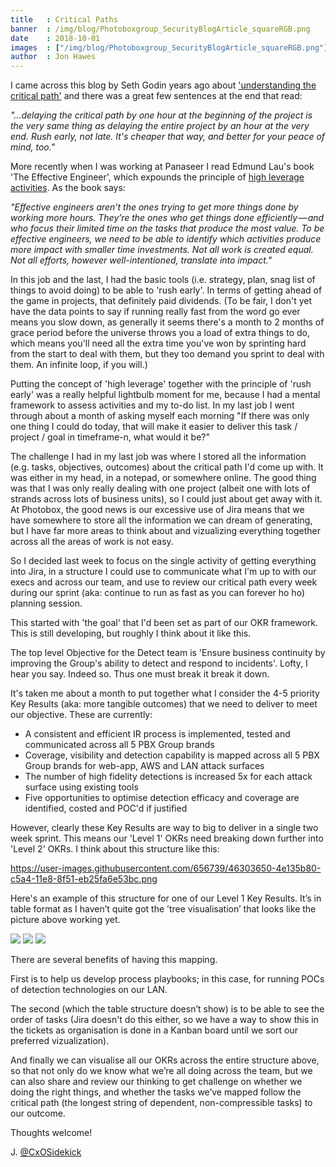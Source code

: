 ```yaml
---
title   : Critical Paths
banner  : /img/blog/Photoboxgroup_SecurityBlogArticle_squareRGB.png
date    : 2018-10-01
images  : ["/img/blog/Photoboxgroup_SecurityBlogArticle_squareRGB.png"]
author  : Jon Hawes
---
```


I came across this blog by Seth Godin years ago about ['understanding the critical path'](https://seths.blog/2013/11/understanding-critical-path/) and there was a great few sentences at the end that read:

_"...delaying the critical path by one hour at the beginning of the project is the very same thing as delaying the entire project by an hour at the very end. Rush early, not late. It's cheaper that way, and better for your peace of mind, too."_

More recently when I was working at Panaseer I read Edmund Lau's book 'The Effective Engineer', which expounds the principle of [high leverage activities](https://medium.com/@renaldi/the-effective-engineer-by-edmond-lau-4353311f57cd). As the book says:

_"Effective engineers aren’t the ones trying to get more things done by working more hours. They’re the ones who get things done efficiently — and who focus their limited time on the tasks that produce the most value. To be effective engineers, we need to be able to identify which activities produce more impact with smaller time investments. Not all work is created equal. Not all efforts, however well-intentioned, translate into impact."_

In this job and the last, I had the basic tools (i.e. strategy, plan, snag list of things to avoid doing) to be able to 'rush early'. In terms of getting ahead of the game in projects, that definitely paid dividends. (To be fair, I don't yet have the data points to say if running really fast from the word go ever means you slow down, as generally it seems there's a month to 2 months of grace period before the universe throws you a load of extra things to do, which means you'll need all the extra time you've won by sprinting hard from the start to deal with them, but they too demand you sprint to deal with them. An infinite loop, if you will.)

Putting the concept of 'high leverage' together with the principle of 'rush early' was a really helpful lightbulb moment for me, because I had a mental framework to assess activities and my to-do list. In my last job I went through about a month of asking myself each morning "If there was only one thing I could do today, that will make it easier to deliver this task / project / goal in timeframe-n, what would it be?"

The challenge I had in my last job was where I stored all the information (e.g. tasks, objectives, outcomes) about the critical path I'd come up with. It was either in my head, in a notepad, or somewhere online. The good thing was that I was only really dealing with one project (albeit one with lots of strands across lots of business units), so I could just about get away with it. At Photobox, the good news is our excessive use of Jira means that we have somewhere to store all the information we can dream of generating, but I have far more areas to think about and vizualizing everything together across all the areas of work is not easy.

So I decided last week to focus on the single activity of getting everything into Jira, in a structure I could use to communicate what I'm up to with our execs and across our team, and use to review our critical path every week during our sprint (aka: continue to run as fast as you can forever ho ho) planning session.

This started with 'the goal' that I'd been set as part of our OKR framework. This is still developing, but roughly I think about it like this.

The top level Objective for the Detect team is 'Ensure business continuity by improving the Group's ability to detect and respond to incidents'. Lofty, I hear you say. Indeed so. Thus one must break it break it down.

It's taken me about a month to put together what I consider the 4-5 priority Key Results (aka: more tangible outcomes) that we need to deliver to meet our objective. These are currently:

- A consistent and efficient IR process is implemented, tested and communicated across all 5 PBX Group brands
- Coverage, visibility and detection capability is mapped across all 5 PBX Group brands for web-app, AWS and LAN attack surfaces
- The number of high fidelity detections is increased 5x for each attack surface using existing tools
- Five opportunities to optimise detection efficacy and coverage are identified, costed and POC'd if justified

However, clearly these Key Results are way to big to deliver in a single two week sprint. This means our 'Level 1' OKRs need breaking down further into 'Level 2' OKRs. I think about this structure like this:

https://user-images.githubusercontent.com/656739/46303650-4e135b80-c5a4-11e8-8f51-eb25fa6e53bc.png

Here's an example of this structure for one of our Level 1 Key Results. It’s in table format as I haven’t quite got the ’tree visualisation’ that looks like the picture above working yet.

![](https://user-images.githubusercontent.com/656739/46303531-fd9bfe00-c5a3-11e8-81e0-f3e671787c5f.png)
![](https://user-images.githubusercontent.com/656739/46303381-90886880-c5a3-11e8-8472-dab16d500e6e.png)
![](https://user-images.githubusercontent.com/656739/46303382-90886880-c5a3-11e8-92c3-a8e55c94156e.png)

There are several benefits of having this mapping.

First is to help us develop process playbooks; in this case, for running POCs of detection technologies on our LAN. 

The second (which the table structure doesn’t show) is to be able to see the order of tasks (Jira doesn't do this either, so we have a way to show this in the tickets as organisation is done in a Kanban board until we sort our preferred vizualization). 

And finally we can visualise all our OKRs across the entire structure above, so that not only do we know what we’re all doing across the team, but we can also share and review our thinking to get challenge on whether we doing the right things, and whether the tasks we’ve mapped follow the critical path (the longest string of dependent, non-compressible tasks) to our outcome.

Thoughts welcome! 

J. [@CxOSidekick](https://twitter.com/CxOSidekick)
